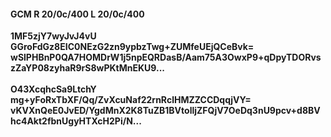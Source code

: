#### GCM R 20/0c/400 L 20/0c/400
**1MF5zjY7wyJvJ4vU**<br/>**GGroFdGz8EIC0NEzG2zn9ypbzTwg+ZUMfeUEjQCeBvk=**<br/>**wSlPHBnP0QA7HOMDrW1j5npEQRDasB/Aam75A3OwxP9+qDpyTDORvszZaYP08zyhaR9rS8wPKtMnEKU9...**<br/><br/>
**O43XcqhcSa9LtchY**<br/>**mg+yFoRxTbXF/Qq/ZvXcuNaf22rnRclHMZZCCDqqjVY=**<br/>**vKVXnQeE0JvED/YgdMnX2K8TuZB1BVtolljZFQjV7OeDq3nU9pcv+d8BVhc4Akt2fbnUgyHTXcH2Pi/N...**